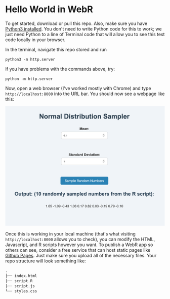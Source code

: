 # Hello World in WebR

To get started, download or pull this repo. Also, make sure you have [Python3 installed](https://www.python.org/downloads/). You don't need to write Python code for this to work; we just need Python to a line of Terminal code that will allow you to see this test code locally in your browser.

In the terminal, navigate this repo stored and run

```
python3 -m http.server
```

If you have problems with the commands above, try:

```
python -m http.server
```

Now, open a web browser (I've worked mostly with Chrome) and type `http://localhost:8000` into the URL bar. You should now see a webpage like this:

![image](./resources/screenshot.png)

Once this is working in your local machine (that's what visiting `http://localhost:8000` allows you to check), you can modify the HTML, Javascript, and R scripts however you want. To publish a WebR app so others can see, consider a free service that can host static pages like [Github Pages](https://pages.github.com). Just make sure you upload all of the necessary files. Your repo structure will look something like:
```
.
├── index.html
├── script.R
├── script.js
└── styles.css
```
